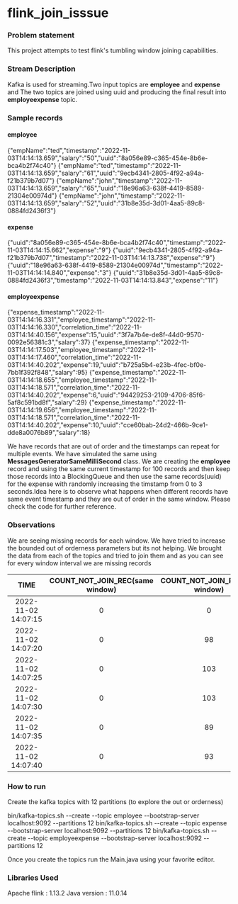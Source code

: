 # flink_join_isssue

### Problem statement
This project attempts to test flink's tumbling window joining capabilities.


### Stream Description
Kafka is used for streaming.Two input topics are **employee** and **expense** and The two topics are joined using uuid and producing the final result into **employeexpense** topic.

### Sample records

#### employee
{"empName":"ted","timestamp":"2022-11-03T14:14:13.659","salary":"50","uuid":"8a056e89-c365-454e-8b6e-bca4b2f74c40"}
{"empName":"ted","timestamp":"2022-11-03T14:14:13.659","salary":"61","uuid":"9ecb4341-2805-4f92-a94a-f21b379b7d07"}
{"empName":"john","timestamp":"2022-11-03T14:14:13.659","salary":"65","uuid":"18e96a63-638f-4419-8589-21304e00974d"}
{"empName":"john","timestamp":"2022-11-03T14:14:13.659","salary":"52","uuid":"31b8e35d-3d01-4aa5-89c8-0884fd2436f3"}

#### expense

{"uuid":"8a056e89-c365-454e-8b6e-bca4b2f74c40","timestamp":"2022-11-03T14:14:15.662","expense":"9"}
{"uuid":"9ecb4341-2805-4f92-a94a-f21b379b7d07","timestamp":"2022-11-03T14:14:13.738","expense":"9"}
{"uuid":"18e96a63-638f-4419-8589-21304e00974d","timestamp":"2022-11-03T14:14:14.840","expense":"3"}
{"uuid":"31b8e35d-3d01-4aa5-89c8-0884fd2436f3","timestamp":"2022-11-03T14:14:13.843","expense":"11"}

#### employeexpense

{"expense_timestamp":"2022-11-03T14:14:16.331","employee_timestamp":"2022-11-03T14:14:16.330","correlation_time":"2022-11-03T14:14:40.156","expense":15,"uuid":"3f7a7b4e-de8f-44d0-9570-0092e56381c3","salary":37}
{"expense_timestamp":"2022-11-03T14:14:17.503","employee_timestamp":"2022-11-03T14:14:17.460","correlation_time":"2022-11-03T14:14:40.202","expense":19,"uuid":"b725a5b4-e23b-4fec-bf0e-7bb1f392f848","salary":95}
{"expense_timestamp":"2022-11-03T14:14:18.655","employee_timestamp":"2022-11-03T14:14:18.571","correlation_time":"2022-11-03T14:14:40.202","expense":6,"uuid":"94429253-2109-4706-85f6-5af8c591bd8f","salary":29}
{"expense_timestamp":"2022-11-03T14:14:19.656","employee_timestamp":"2022-11-03T14:14:18.571","correlation_time":"2022-11-03T14:14:40.202","expense":10,"uuid":"cce60bab-24d2-466b-9ce1-dde8a0076b89","salary":18}

We have records that are out of order and the timestamps can repeat for multiple events. We have simulated the same using **MessagesGeneratorSameMilliSecond** class. We are creating the **employee** record and using the same current timestamp for 100 records and then keep those records into a BlockingQueue and then use the same records(uuid) for the expense with randomly increasing the timstamp from 0 to 3 seconds.Idea here is to observe what happens when different records have same event timestamp and they are out of order in the same window. Please check the code for further reference.

### Observations

We are seeing missing records for each window. We have tried to increase the bounded out of orderness parameters but its not helping. We brought the data from each of the topics and tried to join them and as you can see for every window interval we are missing records

TIME                |	COUNT_NOT_JOIN_REC(same window)	| COUNT_NOT_JOIN_REC(diff window)	| COUNT_JOIN_REC(same window) |	COUNT_JOIN_REC(diff window)
:---:               | :---:                           | :---:                           | :---:                       |:---:
2022-11-02 14:07:15	|0	                              |0	                              |102                          |0	
2022-11-02 14:07:20 |0	                              |98	                              |397	                        |0	
2022-11-02 14:07:25	|0	                              |103                              |397                          |0	
2022-11-02 14:07:30	|0	                              |103                              |411	                        |0	
2022-11-02 14:07:35	|0	                              |89	                              |407	                        |0	
2022-11-02 14:07:40	|0	                              |93	                              |296	                        |0	

### How to run

Create the kafka topics with 12 partitions (to explore the out or orderness)

bin/kafka-topics.sh --create --topic employee --bootstrap-server localhost:9092 --partitions 12
bin/kafka-topics.sh --create --topic expense --bootstrap-server localhost:9092 --partitions 12
bin/kafka-topics.sh --create --topic employeexpense --bootstrap-server localhost:9092 --partitions 12

Once you create the topics run the Main.java using your favorite editor.

### Libraries Used

Apache flink : 1.13.2
Java version : 11.0.14




